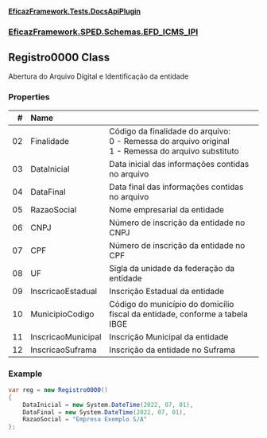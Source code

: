 #### [EficazFramework.Tests.DocsApiPlugin](EficazFrameworkSPED.md 'EficazFramework SPED')
### [EficazFramework.SPED.Schemas.EFD_ICMS_IPI](EficazFramework.SPED.Schemas.EFD_ICMS_IPI.md 'EficazFramework.SPED.Schemas.EFD_ICMS_IPI')

## Registro0000 Class

Abertura do Arquivo Digital e Identificação da entidade
### Properties

| # | Name | |
| ---: | :--- | :--- |
| 02 | Finalidade | Código da finalidade do arquivo: <br/>            0 - Remessa do arquivo original <br/>            1 - Remessa do arquivo substituto <br/> |
| 03 | DataInicial | Data inicial das informações contidas no arquivo |
| 04 | DataFinal | Data final das informações contidas no arquivo |
| 05 | RazaoSocial | Nome empresarial da entidade |
| 06 | CNPJ | Número de inscrição da entidade no CNPJ |
| 07 | CPF | Número de inscrição da entidade no CPF |
| 08 | UF | Sigla da unidade da federação da entidade |
| 09 | InscricaoEstadual | Inscrição Estadual da entidade |
| 10 | MunicipioCodigo | Código do município do domicílio fiscal da entidade, conforme a tabela IBGE |
| 11 | InscricaoMunicipal | Inscrição Municipal da entidade |
| 12 | InscricaoSuframa | Inscrição da entidade no Suframa |

### Example
```csharp   
var reg = new Registro0000()   
{  
    DataInicial = new System.DateTime(2022, 07, 01),  
    DataFinal = new System.DateTime(2022, 07, 01),  
    RazaoSocial = "Empresa Exemplo S/A"  
};  
```